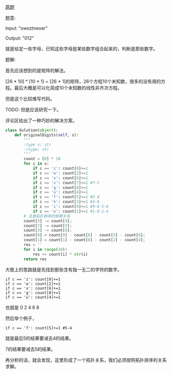 [原题](https://leetcode.com/problems/reconstruct-original-digits-from-englishy)

题意:

Input: "owoztneoer"

Output: "012"

就是给定一些字母，已知这些字母是某些数字组合起来的，判断是那些数字。

题解:

首先应该想到的是矩阵的解法。

[26 * 10] * [10 * 1] = [26 * 1]的矩阵，26个方程10个未知数，很多的没有用的方程。最后大概是可以化简成10个未知数的线性非齐次方程。

但是这个比较难写代码。

TODO: 但是应该研究一下。

评论区给出了一种巧妙的解决方案。


```Python
class Solution(object):
    def originalDigits(self, s):
        """
        :type s: str
        :rtype: str
        """
        count = [0] * 10
        for c in s:
            if c == 'z': count[0]+=1
            if c == 'w': count[2]+=1
            if c == 'x': count[6]+=1
            if c == 'v': count[7]+=1 #7-5
            if c == 'g': count[8]+=1
            if c == 'u': count[4]+=1 
            if c == 'f': count[5]+=1 #5-4
            if c == 'h': count[3]+=1 #3-8
            if c == 'i': count[9]+=1 #9-8-5-6
            if c == 'o': count[1]+=1 #1-0-2-4
        # 注意拓扑排序的依赖关系
        count[5] -= count[4];
        count[7] -= count[5];
        count[3] -= count[8];
        count[9] = count[9] - count[8] - count[5] - count[6];
        count[1] = count[1] - count[0] - count[2] - count[4];
        res = ''
        for i in range(10):
            res += count[i] * str(i)
        return res
```

大致上的思路就是先找到那些含有独一无二的字符的数字。

```
if c == 'z': count[0]+=1
if c == 'w': count[2]+=1
if c == 'x': count[6]+=1
if c == 'g': count[8]+=1
if c == 'u': count[4]+=1 
```

也就是 0 2 4 6 8

然后举个例子，
```
if c == 'f': count[5]+=1 #5-4
```

就是最后5的结果要减去4的结果。

7的结果要减去5的结果。

再分析的话，就会发现，这里形成了一个拓扑关系，我们必须按照拓扑排序的关系求解。






